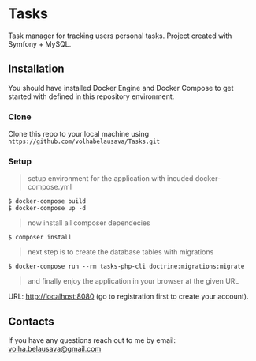 # Tasks
Task manager for tracking users personal tasks. Project created with Symfony + MySQL.
## Installation
You should have installed Docker Engine and Docker Compose to get started with defined in this repository environment.
### Clone
Clone this repo to your local machine using `https://github.com/volhabelausava/Tasks.git`
### Setup
> setup environment for the application with incuded docker-compose.yml
```shell
$ docker-compose build
$ docker-compose up -d
```
> now install all composer dependecies
```shell
$ composer install
```
> next step is to create the database tables with migrations
```shell
$ docker-compose run --rm tasks-php-cli doctrine:migrations:migrate
```
> and finally enjoy the application in your browser at the given URL

URL: <a href="http://localhost:8080" target="_blank">http://localhost:8080</a> 
(go to registration first to create your account).

## Contacts
If you have any questions reach out to me by email: <a href="mailto:volha.belausava@gmail.com" target="_blank">volha.belausava@gmail.com</a> 
